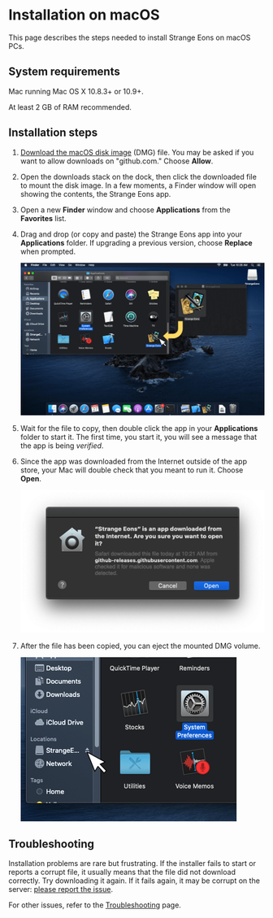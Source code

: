

# Installation on macOS

This page describes the steps needed to install Strange Eons on macOS PCs.

## System requirements

Mac running Mac OS X 10.8.3+ or 10.9+.

At least 2 GB of RAM recommended.

## Installation steps

1. [Download the macOS disk image](http://cgjennings.ca/eons/download/update.html?platform=osx) (DMG) file. You may be asked if you want to allow downloads on "github.com." Choose **Allow**.
2. Open the downloads stack on the dock, then click the downloaded file to mount the disk image. In a few moments, a Finder window will open showing the contents, the Strange Eons app.
3. Open a new **Finder** window and choose **Applications** from the **Favorites** list.
4. Drag and drop (or copy and paste) the Strange Eons app into your **Applications** folder. If upgrading a previous version, choose **Replace** when prompted.

    ![dragging into the Applications folder](images/macos-install.png)

5. Wait for the file to copy, then double click the app in your **Applications** folder to start it. The first time, you start it, you will see a message that the app is being *verified*.
6. Since the app was downloaded from the Internet outside of the app store, your Mac will double check that you meant to run it. Choose **Open**.

    ![macOS security dialog](images/macos-verify.png)

7. After the file has been copied, you can eject the mounted DMG volume.

    ![ejecting the disk image volume](images/macos-eject.png)

## Troubleshooting

Installation problems are rare but frustrating. If the installer fails to start or reports a corrupt file, it usually means that the file did not download correctly. Try downloading it again. If it fails again, it may be corrupt on the server: [please report the issue](https://cgjennings.ca/contact.html).

For other issues, refer to the [Troubleshooting](um-install-troubleshooting.md) page.
